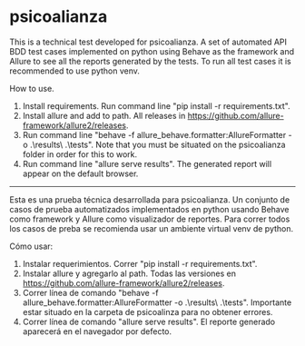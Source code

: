 # psicoalianza
This is a technical test developed for psicoalianza. 
A set of automated API BDD test cases implemented on python using Behave as the framework and Allure to see all the reports generated by the tests.
To run all test cases it is recommended to use python venv.

How to use.
1. Install requirements. Run command line "pip install -r requirements.txt".
2. Install allure and add to path. All releases in https://github.com/allure-framework/allure2/releases.
3. Run command line "behave -f allure_behave.formatter:AllureFormatter -o .\results\ .\tests\". Note that you must be situated on the psicoalianza folder in order for this to work.
4. Run command line "allure serve results". The generated report will appear on the default browser.

--------------------------------------------

Esta es una prueba técnica desarrollada para psicoalianza.
Un conjunto de casos de prueba automatizados implementados en python usando Behave como framework y Allure como visualizador de reportes.
Para correr todos los casos de preba se recomienda usar un ambiente virtual venv de python.

Cómo usar:
1. Instalar requerimientos. Correr "pip install -r requirements.txt".
2. Instalar allure y agregarlo al path. Todas las versiones en https://github.com/allure-framework/allure2/releases.
3. Correr línea de comando "behave -f allure_behave.formatter:AllureFormatter -o .\results\ .\tests\". Importante estar situado en la carpeta de psicoalinza para no obtener errores.
4. Correr línea de comando "allure serve results". El reporte generado aparecerá en el navegador por defecto.
